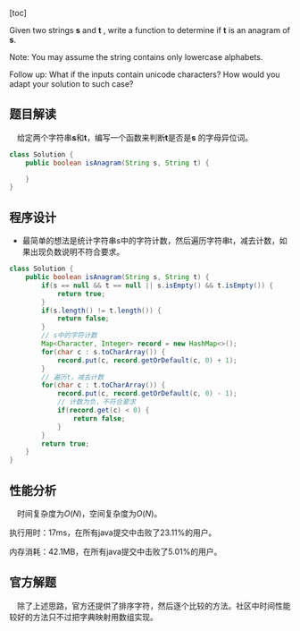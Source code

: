[toc]

Given two strings **s** and **t** , write a function to determine if **t** is an anagram of **s**.

Note:
You may assume the string contains only lowercase alphabets.

Follow up:
What if the inputs contain unicode characters? How would you adapt your solution to such case?



## 题目解读

&emsp;给定两个字符串**s**和**t**，编写一个函数来判断**t**是否是**s** 的字母异位词。

```java
class Solution {
    public boolean isAnagram(String s, String t) {

    }
}
```

## 程序设计

* 最简单的想法是统计字符串s中的字符计数，然后遍历字符串t，减去计数，如果出现负数说明不符合要求。

```java
class Solution {
    public boolean isAnagram(String s, String t) {
        if(s == null && t == null || s.isEmpty() && t.isEmpty()) {
            return true;
        }
        if(s.length() != t.length()) {
            return false;
        }
        // s中的字符计数
        Map<Character, Integer> record = new HashMap<>();
        for(char c : s.toCharArray()) {
            record.put(c, record.getOrDefault(c, 0) + 1);
        }
        // 遍历t，减去计数
        for(char c : t.toCharArray()) {
            record.put(c, record.getOrDefault(c, 0) - 1);
            // 计数为负，不符合要求
            if(record.get(c) < 0) {
                return false;
            }
        }
        return true;
    }
}
```

## 性能分析

&emsp;时间复杂度为$O(N)$，空间复杂度为$O(N)$。

执行用时：17ms，在所有java提交中击败了23.11%的用户。

内存消耗：42.1MB，在所有java提交中击败了5.01%的用户。

## 官方解题

&emsp;除了上述思路，官方还提供了排序字符，然后逐个比较的方法。社区中时间性能较好的方法只不过把字典映射用数组实现。